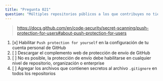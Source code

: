 ```yaml
---
title: "Pregunta 021"
question: "Múltiples repositorios públicos a los que contribuyes no tienen habilitada la opción de protección de envío de secretos. ¿Qué puedes hacer para protegerte de enviar secretos accidentalmente a estos repositorios?"
---
```



> https://docs.github.com/en/code-security/secret-scanning/push-protection-for-users#about-push-protection-for-users
1. [x] Habilitar `Push protection for yourself` en la configuración de tu cuenta personal de GitHub
1. [ ] Descargar el complemento web de protección de envío de GitHub
1. [ ] No es posible, la protección de envío debe habilitarse en cualquier nivel de repositorio, organización o enterprise
1. [ ] Agregar los archivos que contienen secretos al archivo `.gitignore` en todos los repositorios
